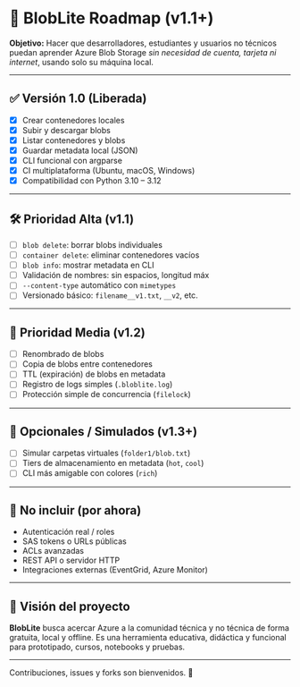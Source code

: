 # 🚀 BlobLite Roadmap (v1.1+)

**Objetivo:** Hacer que desarrolladores, estudiantes y usuarios no técnicos puedan aprender Azure Blob Storage _sin necesidad de cuenta, tarjeta ni internet_, usando solo su máquina local.

---

## ✅ Versión 1.0 (Liberada)
- [x] Crear contenedores locales
- [x] Subir y descargar blobs
- [x] Listar contenedores y blobs
- [x] Guardar metadata local (JSON)
- [x] CLI funcional con argparse
- [x] CI multiplataforma (Ubuntu, macOS, Windows)
- [x] Compatibilidad con Python 3.10 – 3.12

---

## 🛠️ Prioridad Alta (v1.1)
- [ ] `blob delete`: borrar blobs individuales
- [ ] `container delete`: eliminar contenedores vacíos
- [ ] `blob info`: mostrar metadata en CLI
- [ ] Validación de nombres: sin espacios, longitud máx
- [ ] `--content-type` automático con `mimetypes`
- [ ] Versionado básico: `filename__v1.txt`, `__v2`, etc.

---

## 🧪 Prioridad Media (v1.2)
- [ ] Renombrado de blobs
- [ ] Copia de blobs entre contenedores
- [ ] TTL (expiración) de blobs en metadata
- [ ] Registro de logs simples (`.bloblite.log`)
- [ ] Protección simple de concurrencia (`filelock`)

---

## 🔭 Opcionales / Simulados (v1.3+)
- [ ] Simular carpetas virtuales (`folder1/blob.txt`)
- [ ] Tiers de almacenamiento en metadata (`hot`, `cool`)
- [ ] CLI más amigable con colores (`rich`)

---

## 🚫 No incluir (por ahora)
- Autenticación real / roles
- SAS tokens o URLs públicas
- ACLs avanzadas
- REST API o servidor HTTP
- Integraciones externas (EventGrid, Azure Monitor)

---

## 🎯 Visión del proyecto
**BlobLite** busca acercar Azure a la comunidad técnica y no técnica de forma gratuita, local y offline. Es una herramienta educativa, didáctica y funcional para prototipado, cursos, notebooks y pruebas.

---

Contribuciones, issues y forks son bienvenidos. 💙